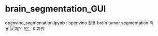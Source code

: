 # brain_segmentation_GUI

openvino_segmentation.ipynb : openvino 활용 brain tumor segmentation 적용
![제목 없는 디자인](https://github.com/ghghgj/brain-tumor-segmentation-GUI/assets/56988312/395feed3-ab84-48c4-9a5f-34dbd1ff07e7)
